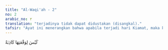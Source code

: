 ```yaml
---
title: "Al-Waqi'ah - 2"
no: 2
arabic_no: ٢
translation: "terjadinya tidak dapat didustakan (disangkal)."
tafsir: "Ayat ini menerangkan bahwa apabila terjadi hari Kiamat, maka kejadian itu tidak dapat didustakan dan juga tidak dapat diragukan, tidak seorang pun dapat mendustakannya atau mengingkarinya dan nyata dilihat oleh setiap orang. Tatkala di dunia, banyak benar manusia yang mendustakannya dan mengingkarinya karena belum merasakan azab sengsara yang telah diderita oleh orang-orang yang telah disiksa itu."
---
```


لَيْسَ لِوَقْعَتِهَا كَاذِبَةٌ  ۘ 
